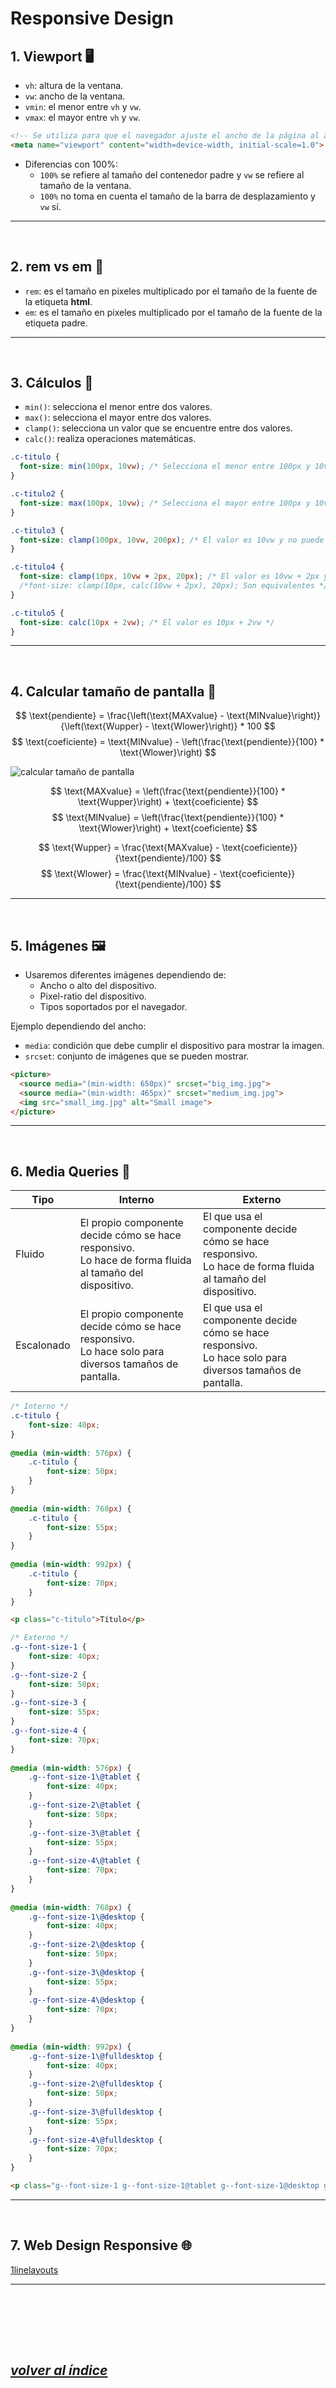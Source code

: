 # Responsive Design

## 1. Viewport 🖥️
- `vh`: altura de la ventana.
- `vw`: ancho de la ventana.
- `vmin`: el menor entre `vh` y `vw`.
- `vmax`: el mayor entre `vh` y `vw`.
```html
<!-- Se utiliza para que el navegador ajuste el ancho de la página al ancho del dispositivo. -->
<meta name="viewport" content="width=device-width, initial-scale=1.0">
```
- Diferencias con 100%:
  - `100%` se refiere al tamaño del contenedor padre y `vw` se refiere al tamaño de la ventana.
  - `100%` no toma en cuenta el tamaño de la barra de desplazamiento y `vw` sí.
---
<br>


## 2. rem vs em 🔢
- `rem`: es el tamaño en pixeles multiplicado por el tamaño de la fuente de la etiqueta **html**.
- `em`: es el tamaño en pixeles multiplicado por el tamaño de la fuente de la etiqueta padre.
---
<br>


## 3. Cálculos 🧮
- `min()`: selecciona el menor entre dos valores.
- `max()`: selecciona el mayor entre dos valores.
- `clamp()`: selecciona un valor que se encuentre entre dos valores.
- `calc()`: realiza operaciones matemáticas.
```css
.c-titulo {
  font-size: min(100px, 10vw); /* Selecciona el menor entre 100px y 10vw */
}

.c-titulo2 {
  font-size: max(100px, 10vw); /* Selecciona el mayor entre 100px y 10vw */
}

.c-titulo3 {
  font-size: clamp(100px, 10vw, 200px); /* El valor es 10vw y no puede ser menor a 100px ni mayor a 200px */
}

.c-titulo4 {
  font-size: clamp(10px, 10vw + 2px, 20px); /* El valor es 10vw + 2px y no puede ser menor a 10px ni mayor a 20px */
  /*font-size: clamp(10px, calc(10vw + 2px), 20px); Son equivalentes */
}

.c-titulo5 {
  font-size: calc(10px + 2vw); /* El valor es 10px + 2vw */
}
```
---
<br>


## 4. Calcular tamaño de pantalla 📏
$$ \text{pendiente} = \frac{\left(\text{MAXvalue} - \text{MINvalue}\right)}{\left(\text{Wupper} - \text{Wlower}\right)} * 100 $$
$$ \text{coeficiente} = \text{MINvalue} - \left(\frac{\text{pendiente}}{100} * \text{Wlower}\right) $$

![calcular tamaño de pantalla](./img/clamp.png)

$$ \text{MAXvalue} = \left(\frac{\text{pendiente}}{100} * \text{Wupper}\right) + \text{coeficiente} $$
$$ \text{MINvalue} = \left(\frac{\text{pendiente}}{100} * \text{Wlower}\right) + \text{coeficiente} $$

$$ \text{Wupper} = \frac{\text{MAXvalue} - \text{coeficiente}}{\text{pendiente}/100} $$
$$ \text{Wlower} = \frac{\text{MINvalue} - \text{coeficiente}}{\text{pendiente}/100} $$

---
<br>

## 5. Imágenes 🖼️
- Usaremos diferentes imágenes dependiendo de:
  - Ancho o alto del dispositivo.
  - Pixel-ratio del dispositivo.
  - Tipos soportados por el navegador.

Ejemplo dependiendo del ancho:
- `media`: condición que debe cumplir el dispositivo para mostrar la imagen.
- `srcset`: conjunto de imágenes que se pueden mostrar.
```html
<picture>
  <source media="(min-width: 650px)" srcset="big_img.jpg">
  <source media="(min-width: 465px)" srcset="medium_img.jpg">
  <img src="small_img.jpg" alt="Small image">
</picture>
```
---
<br>

## 6. Media Queries 📱
| Tipo       | Interno                                                                                                    | Externo |
|------------|------------------------------------------------------------------------------------------------------------|---------|
| Fluido     | El propio componente decide cómo se hace responsivo.<br>Lo hace de forma fluida al tamaño del dispositivo. | El que usa el componente decide cómo se hace responsivo. <br>Lo hace de forma fluida al tamaño del dispositivo. |
| Escalonado | El propio componente decide cómo se hace responsivo.<br>Lo hace solo para diversos tamaños de pantalla.    | El que usa el componente decide cómo se hace responsivo.<br>Lo hace solo para diversos tamaños de pantalla.    |

```css
/* Interno */
.c-titulo {
    font-size: 40px;
}
 
@media (min-width: 576px) {
    .c-titulo {
        font-size: 50px;
    }
}
  
@media (min-width: 768px) {
    .c-titulo {
        font-size: 55px;
    }
}
  
@media (min-width: 992px) {
    .c-titulo {
        font-size: 70px;
    }
}
```
```html
<p class="c-titulo">Título</p>
```
```css
/* Externo */
.g--font-size-1 {
    font-size: 40px;
}
.g--font-size-2 {
    font-size: 50px;
}
.g--font-size-3 {
    font-size: 55px;
}
.g--font-size-4 {
    font-size: 70px;
}
  
@media (min-width: 576px) {
    .g--font-size-1\@tablet {
        font-size: 40px;
    }
    .g--font-size-2\@tablet {
        font-size: 50px;
    }
    .g--font-size-3\@tablet {
        font-size: 55px;
    }
    .g--font-size-4\@tablet {
        font-size: 70px;
    }
}
  
@media (min-width: 768px) {
    .g--font-size-1\@desktop {
        font-size: 40px;
    }
    .g--font-size-2\@desktop {
        font-size: 50px;
    }
    .g--font-size-3\@desktop {
        font-size: 55px;
    }
    .g--font-size-4\@desktop {
        font-size: 70px;
    }
}
  
@media (min-width: 992px) {
    .g--font-size-1\@fulldesktop {
        font-size: 40px;
    }
    .g--font-size-2\@fulldesktop {
        font-size: 50px;
    }
    .g--font-size-3\@fulldesktop {
        font-size: 55px;
    }
    .g--font-size-4\@fulldesktop {
        font-size: 70px;
    }
}
```
```html
<p class="g--font-size-1 g--font-size-1@tablet g--font-size-1@desktop g--font-size-1@fulldesktop">Título</p>
```
---
<br>

## 7. Web Design Responsive 🌐
[1linelayouts](https://1linelayouts.glitch.me/)

---
<br>



<br><br><br>

## *[volver al índice](../../../README.md)*